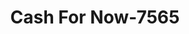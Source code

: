 ---
f_zip-code: 45648
f_state-code: OH
title: Cash For Now-7565
f_phone: 740-259-8276
f_city-only: Lucasville
f_address: 10814 Usroute 23 Lucasville
f_location-unique-id: '7565'
slug: cash-for-now-7565
updated-on: '2024-05-30T13:46:58.046Z'
created-on: '2024-05-30T13:36:59.803Z'
published-on: '2024-05-30T13:54:32.469Z'
f_city-state: cms/city/lucasville-oh.md
f_company: cms/company/cash-for-now.md
f_state: cms/state/ohio.md
layout: '[payday-loan].html'
tags: payday-loan
---